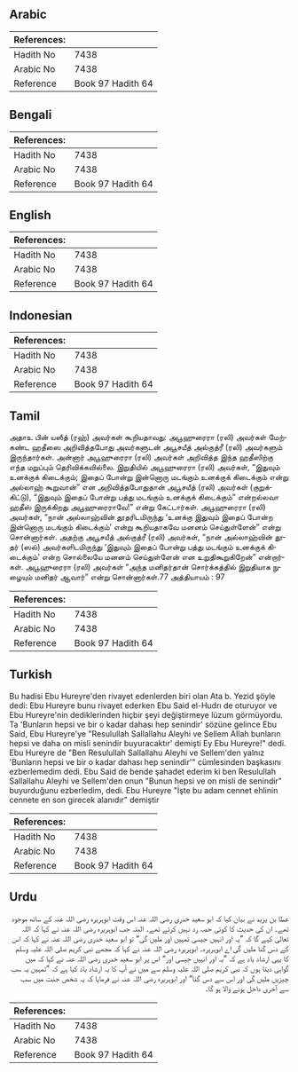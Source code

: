 ## Arabic


<div dir="rtl" lang="ar" style={{fontSize:'larger',backgroundColor:'#f8f9fa',padding:20}}>

</div>
<div style={{backgroundColor:'#f8f9fa',padding:20, marginBottom: 10}}><table> <thead> <tr> <th>References:</th> <th></th> </tr> </thead> <tbody><tr><td>Hadith No</td><td>7438</td></tr><tr><td>Arabic No</td><td>7438</td></tr><tr><td>Reference</td><td>Book 97 Hadith 64</td></tr></tbody></table></div>

## Bengali


<div dir="ltr" lang="bn" style={{fontSize:'larger',backgroundColor:'#f8f9fa',padding:20}}>

</div>
<div style={{backgroundColor:'#f8f9fa',padding:20, marginBottom: 10}}><table> <thead> <tr> <th>References:</th> <th></th> </tr> </thead> <tbody><tr><td>Hadith No</td><td>7438</td></tr><tr><td>Arabic No</td><td>7438</td></tr><tr><td>Reference</td><td>Book 97 Hadith 64</td></tr></tbody></table></div>

## English


<div dir="ltr" lang="en" style={{fontSize:'larger',backgroundColor:'#f8f9fa',padding:20}}>

</div>
<div style={{backgroundColor:'#f8f9fa',padding:20, marginBottom: 10}}><table> <thead> <tr> <th>References:</th> <th></th> </tr> </thead> <tbody><tr><td>Hadith No</td><td>7438</td></tr><tr><td>Arabic No</td><td>7438</td></tr><tr><td>Reference</td><td>Book 97 Hadith 64</td></tr></tbody></table></div>

## Indonesian


<div dir="ltr" lang="id" style={{fontSize:'larger',backgroundColor:'#f8f9fa',padding:20}}>

</div>
<div style={{backgroundColor:'#f8f9fa',padding:20, marginBottom: 10}}><table> <thead> <tr> <th>References:</th> <th></th> </tr> </thead> <tbody><tr><td>Hadith No</td><td>7438</td></tr><tr><td>Arabic No</td><td>7438</td></tr><tr><td>Reference</td><td>Book 97 Hadith 64</td></tr></tbody></table></div>

## Tamil


<div dir="ltr" lang="ta" style={{fontSize:'larger',backgroundColor:'#f8f9fa',padding:20}}>
அதாஉ பின் யஸீத் (ரஹ்) அவர்கள் கூறியதாவது: அபூஹுரைரா (ரலி) அவர்கள் மேற்கண்ட ஹதீஸை அறிவித்தபோது அவர்களுடன் அபூசயீத் அல்குத்ரீ (ரலி) அவர்களும் இருந்தார்கள். அன்னார் அபூஹுரைரா (ரலி) அவர்கள் அறிவித்த இந்த ஹதீஸிற்கு எந்த மறுப்பும் தெரிவிக்கவில்லை. இறுதியில் அபூஹுரைரா (ரலி) அவர்கள், “இதுவும் உனக்குக் கிடைக்கும்; இதைப் போன்று இன்னொரு மடங்கும் உனக்குக் கிடைக்கும் என்று அல்லாஹ் கூறுவான்” என அறிவித்தபோதுதான் அபூசயீத் (ரலி) அவர்கள் (குறுக்கிட்டு), “இதுவும் இதைப் போன்று பத்து மடங்கும் உனக்குக் கிடைக்கும்” என்றல்லவா ஹதீஸ் இருக்கிறது அபூஹுரைராவே!” என்று கேட்டார்கள். அபூஹுரைரா (ரலி) அவர்கள், “நான் அல்லாஹ்வின் தூதரிடமிருந்து ‘உனக்கு இதுவும் இதைப் போன்ற இன்னொரு மடங்கும் கிடைக்கும்’ என்று கூறியதாகவே மனனம் செய்துள்ளேன்” என்று சொன்னார்கள். அதற்கு அபூசயீத் அல்குத்ரீ (ரலி) அவர்கள், “நான் அல்லாஹ்வின் தூதர் (ஸல்) அவர்களிடமிருந்து ‘இதுவும் இதைப் போன்று பத்து மடங்கும் உனக்குக் கிடைக்கும்’ என்ற சொல்லையே மனனம் செய்துள்ளேன் என உறுதிகூறுகிறேன்” என்றார்கள். அபூஹுரைரா (ரலி) அவர்கள் “அந்த மனிதர்தான் சொர்க்கத்தில் இறுதியாக நுழையும் மனிதர் ஆவார்” என்று சொன்னார்கள்.77 அத்தியாயம் : 97
</div>
<div style={{backgroundColor:'#f8f9fa',padding:20, marginBottom: 10}}><table> <thead> <tr> <th>References:</th> <th></th> </tr> </thead> <tbody><tr><td>Hadith No</td><td>7438</td></tr><tr><td>Arabic No</td><td>7438</td></tr><tr><td>Reference</td><td>Book 97 Hadith 64</td></tr></tbody></table></div>

## Turkish


<div dir="ltr" lang="tr" style={{fontSize:'larger',backgroundColor:'#f8f9fa',padding:20}}>
Bu hadisi Ebu Hureyre'den rivayet edenlerden biri olan Ata b. Yezid şöyle dedi: Ebu Hureyre bunu rivayet ederken Ebu Said el-Hudrı de oturuyor ve Ebu Hureyre'nin dediklerinden hiçbir şeyi değiştirmeye lüzum görmüyordu. Ta 'Bunların hepsi ve bir o kadar dahası hep senindir' sözüne gelince Ebu Said, Ebu Hureyre'ye "Resulullah Sallallahu Aleyhi ve Sellem AIlah bunların hepsi ve daha on misli senindir buyuracaktır' demişti Ey Ebu Hureyre!" dedi. Ebu Hureyre de "Ben Resulullah Sallallahu Aleyhi ve Sellem'den yalnız 'Bunların hepsi ve bir o kadar dahası hep senindir'" cümlesinden başkasını ezberlemedim dedi. Ebu Said de bende şahadet ederim ki ben Resulullah Sallallahu Aleyhi ve Sellem'den onun "Bunun hepsi ve on misli de senindir" buyurduğunu ezberledim, dedi. Ebu Hureyre "İşte bu adam cennet ehlinin cennete en son girecek alanıdır" demiştir
</div>
<div style={{backgroundColor:'#f8f9fa',padding:20, marginBottom: 10}}><table> <thead> <tr> <th>References:</th> <th></th> </tr> </thead> <tbody><tr><td>Hadith No</td><td>7438</td></tr><tr><td>Arabic No</td><td>7438</td></tr><tr><td>Reference</td><td>Book 97 Hadith 64</td></tr></tbody></table></div>

## Urdu


<div dir="rtl" lang="ur" style={{fontSize:'larger',backgroundColor:'#f8f9fa',padding:20}}>
عطا بن یزید نے بیان کیا کہ ابو سعید خدری رضی اللہ عنہ اس وقت ابوہریرہ رضی اللہ عنہ کے ساتھ موجود تھے۔ ان کی حدیث کا کوئی حصہ رد نہیں کرتے تھے۔ البتہ جب ابوہریرہ رضی اللہ عنہ نے کہا کہ اللہ تعالیٰ کہے گا کہ ”یہ اور انہیں جیسی تمہیں اور ملیں گی“ تو ابو سعید خدری رضی اللہ عنہ نے کہا کہ اس کے دس گنا ملیں گی اے ابوہریرہ۔ ابوہریرہ رضی اللہ عنہ نے کہا کہ مجھے نبی کریم صلی اللہ علیہ وسلم کا یہی ارشاد یاد ہے کہ ”یہ اور انہیں جیسی اور“ اس پر ابو سعید خدری رضی اللہ عنہ نے کہا کہ میں گواہی دیتا ہوں کہ نبی کریم صلی اللہ علیہ وسلم سے میں نے آپ کا یہ ارشاد یاد کیا ہے کہ ”تمہیں یہ سب چیزیں ملیں گی اور اس سے دس گنا“ اور ابوہریرہ رضی اللہ عنہ نے فرمایا کہ یہ شخص جنت میں سب سے آخری داخل ہونے والا ہو گا۔
</div>
<div style={{backgroundColor:'#f8f9fa',padding:20, marginBottom: 10}}><table> <thead> <tr> <th>References:</th> <th></th> </tr> </thead> <tbody><tr><td>Hadith No</td><td>7438</td></tr><tr><td>Arabic No</td><td>7438</td></tr><tr><td>Reference</td><td>Book 97 Hadith 64</td></tr></tbody></table></div>